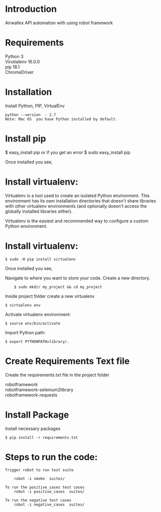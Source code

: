 # Introduction

Airwallex API automation with using robot framework
   
# Requirements <br>
Python 3 <br>
Virutialenv 16.0.0 <br>
pip 18.1 <br>
ChromeDriver <br>


# Installation
  Install Python, PIP, VirtualEnv

	python --version  - 2.7
	Note: Mac OS  you have Python installed by default.


# Install pip

  $ easy_install pip
or if you get an error
  $ sudo easy_install pip

 Once installed you see, 

# Install virtualenv:

Virtualenv is a tool used to create an isolated Python environment. This environment has its own installation directories that doesn't share libraries with other virtualenv environments (and optionally doesn't access the globally installed libraries either).

Virtualenv is the easiest and recommended way to configure a custom Python environment.

# Install virtualenv:

	$ sudo -H pip install virtualenv 
Once installed you see, 


Navigate to where you want to store your code. Create a new directory.
      
    	$ sudo mkdir my_project && cd my_project

Inside project folder create a new virtualenv

	$ virtualenv env

Activate virtualenv environment:

	$ source env/bin/activate

Import Python path:

	$ export PYTHONPATH=library/.


# Create Requirements Text file

Create the requirements.txt file in the project folder
	
robotframework<br>
robotframework-selenium2library<br>
robotframework-requests<br>


# Install Package<br>

Install necessary packages

    $ pip install -r requirements.txt


# Steps to run the code:

    Trigger robot to run test suite
        
        robot -i smoke  suites/ 
    
    To run the positive_cases test cases
        robot -i positive_cases  suites/

    To run the negative test cases
        robot -i negative_cases  suites/      


